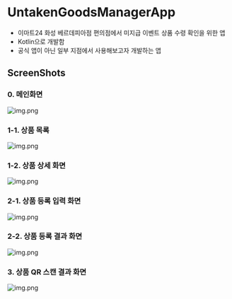 # UntakenGoodsManagerApp

- 이마트24 화성 베르데피아점 편의점에서 미지급 이벤트 상품 수령 확인을 위한 앱
- Kotlin으로 개발함
- 공식 앱이 아닌 일부 지점에서 사용해보고자 개발하는 앱

## ScreenShots

### 0. 메인화면
![img.png](screenshots/mainscreen.png)

### 1-1. 상품 목록
![img.png](screenshots/list.png)

### 1-2. 상품 상세 화면
![img.png](screenshots/detail.png)

### 2-1. 상품 등록 입력 화면
![img.png](screenshots/register.png)

### 2-2. 상품 등록 결과 화면
![img.png](screenshots/register_result.png)

### 3. 상품 QR 스캔 결과 화면
![img.png](screenshots/result.png)
